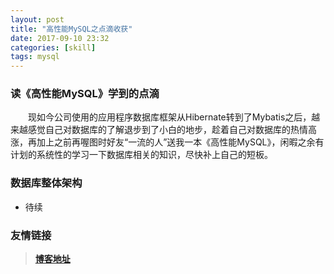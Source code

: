 ```yaml
---
layout: post
title: "高性能MySQL之点滴收获"
date: 2017-09-10 23:32
categories: [skill]
tags: mysql
---
```


### 读《高性能MySQL》学到的点滴

&emsp;&emsp;现如今公司使用的应用程序数据库框架从Hibernate转到了Mybatis之后，越来越感觉自己对数据库的了解退步到了小白的地步，趁着自己对数据库的热情高涨，再加上之前再喔图时好友“一流的人”送我一本《高性能MySQL》，闲暇之余有计划的系统性的学习一下数据库相关的知识，尽快补上自己的短板。

### 数据库整体架构
* 待续

### 友情链接
> [**博客地址**](http://www.jeizas.me)

